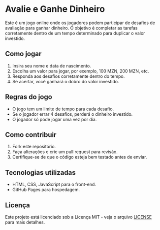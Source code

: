 # Avalie e Ganhe Dinheiro

Este é um jogo online onde os jogadores podem participar de desafios de avaliação para ganhar dinheiro. O objetivo é completar as tarefas corretamente dentro de um tempo determinado para duplicar o valor investido.

## Como jogar
1. Insira seu nome e data de nascimento.
2. Escolha um valor para jogar, por exemplo, 100 MZN, 200 MZN, etc.
3. Responda aos desafios corretamente dentro do tempo.
4. Se acertar, você ganhará o dobro do valor investido.

## Regras do jogo
- O jogo tem um limite de tempo para cada desafio.
- Se o jogador errar 4 desafios, perderá o dinheiro investido.
- O jogador só pode jogar uma vez por dia.

## Como contribuir
1. Fork este repositório.
2. Faça alterações e crie um pull request para revisão.
3. Certifique-se de que o código esteja bem testado antes de enviar.

## Tecnologias utilizadas
- HTML, CSS, JavaScript para o front-end.
- GitHub Pages para hospedagem.

## Licença
Este projeto está licenciado sob a Licença MIT - veja o arquivo [LICENSE](LICENSE) para mais detalhes.
